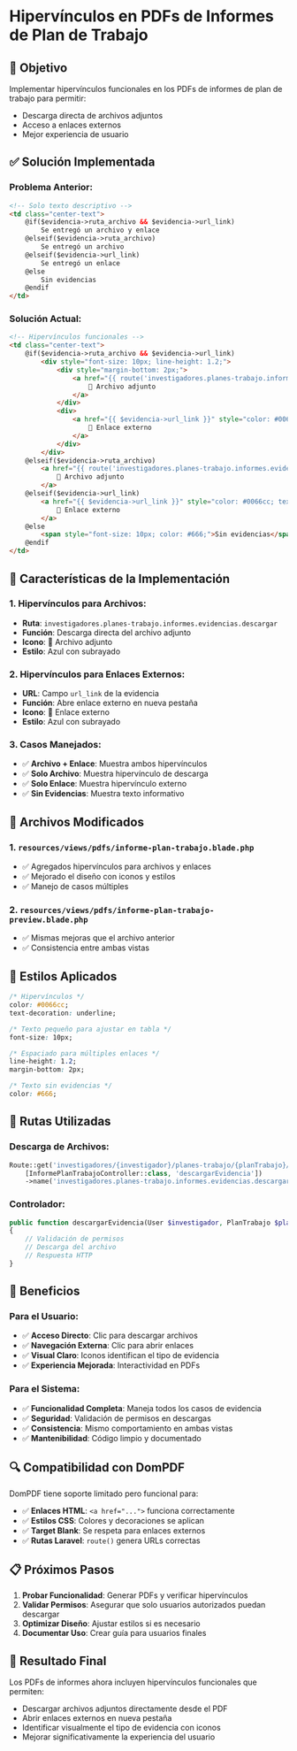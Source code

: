 # Hipervínculos en PDFs de Informes de Plan de Trabajo

## 🎯 Objetivo

Implementar hipervínculos funcionales en los PDFs de informes de plan de trabajo para permitir:
- Descarga directa de archivos adjuntos
- Acceso a enlaces externos
- Mejor experiencia de usuario

## ✅ Solución Implementada

### **Problema Anterior:**
```html
<!-- Solo texto descriptivo -->
<td class="center-text">
    @if($evidencia->ruta_archivo && $evidencia->url_link)
        Se entregó un archivo y enlace
    @elseif($evidencia->ruta_archivo)
        Se entregó un archivo
    @elseif($evidencia->url_link)
        Se entregó un enlace
    @else
        Sin evidencias
    @endif
</td>
```

### **Solución Actual:**
```html
<!-- Hipervínculos funcionales -->
<td class="center-text">
    @if($evidencia->ruta_archivo && $evidencia->url_link)
        <div style="font-size: 10px; line-height: 1.2;">
            <div style="margin-bottom: 2px;">
                <a href="{{ route('investigadores.planes-trabajo.informes.evidencias.descargar', [$investigador->id, $planTrabajo->id, $informe->id, $evidencia->id]) }}" style="color: #0066cc; text-decoration: underline;">
                    📁 Archivo adjunto
                </a>
            </div>
            <div>
                <a href="{{ $evidencia->url_link }}" style="color: #0066cc; text-decoration: underline;" target="_blank">
                    🔗 Enlace externo
                </a>
            </div>
        </div>
    @elseif($evidencia->ruta_archivo)
        <a href="{{ route('investigadores.planes-trabajo.informes.evidencias.descargar', [$investigador->id, $planTrabajo->id, $informe->id, $evidencia->id]) }}" style="color: #0066cc; text-decoration: underline; font-size: 10px;">
            📁 Archivo adjunto
        </a>
    @elseif($evidencia->url_link)
        <a href="{{ $evidencia->url_link }}" style="color: #0066cc; text-decoration: underline; font-size: 10px;" target="_blank">
            🔗 Enlace externo
        </a>
    @else
        <span style="font-size: 10px; color: #666;">Sin evidencias</span>
    @endif
</td>
```

## 🔧 Características de la Implementación

### **1. Hipervínculos para Archivos:**
- **Ruta**: `investigadores.planes-trabajo.informes.evidencias.descargar`
- **Función**: Descarga directa del archivo adjunto
- **Icono**: 📁 Archivo adjunto
- **Estilo**: Azul con subrayado

### **2. Hipervínculos para Enlaces Externos:**
- **URL**: Campo `url_link` de la evidencia
- **Función**: Abre enlace externo en nueva pestaña
- **Icono**: 🔗 Enlace externo
- **Estilo**: Azul con subrayado

### **3. Casos Manejados:**
- ✅ **Archivo + Enlace**: Muestra ambos hipervínculos
- ✅ **Solo Archivo**: Muestra hipervínculo de descarga
- ✅ **Solo Enlace**: Muestra hipervínculo externo
- ✅ **Sin Evidencias**: Muestra texto informativo

## 📁 Archivos Modificados

### **1. `resources/views/pdfs/informe-plan-trabajo.blade.php`**
- ✅ Agregados hipervínculos para archivos y enlaces
- ✅ Mejorado el diseño con iconos y estilos
- ✅ Manejo de casos múltiples

### **2. `resources/views/pdfs/informe-plan-trabajo-preview.blade.php`**
- ✅ Mismas mejoras que el archivo anterior
- ✅ Consistencia entre ambas vistas

## 🎨 Estilos Aplicados

```css
/* Hipervínculos */
color: #0066cc;
text-decoration: underline;

/* Texto pequeño para ajustar en tabla */
font-size: 10px;

/* Espaciado para múltiples enlaces */
line-height: 1.2;
margin-bottom: 2px;

/* Texto sin evidencias */
color: #666;
```

## 🔗 Rutas Utilizadas

### **Descarga de Archivos:**
```php
Route::get('investigadores/{investigador}/planes-trabajo/{planTrabajo}/informes/{informe}/evidencias/{evidencia}/descargar', 
    [InformePlanTrabajoController::class, 'descargarEvidencia'])
    ->name('investigadores.planes-trabajo.informes.evidencias.descargar');
```

### **Controlador:**
```php
public function descargarEvidencia(User $investigador, PlanTrabajo $planTrabajo, $informeId, $evidenciaId)
{
    // Validación de permisos
    // Descarga del archivo
    // Respuesta HTTP
}
```

## 🚀 Beneficios

### **Para el Usuario:**
- ✅ **Acceso Directo**: Clic para descargar archivos
- ✅ **Navegación Externa**: Clic para abrir enlaces
- ✅ **Visual Claro**: Iconos identifican el tipo de evidencia
- ✅ **Experiencia Mejorada**: Interactividad en PDFs

### **Para el Sistema:**
- ✅ **Funcionalidad Completa**: Maneja todos los casos de evidencia
- ✅ **Seguridad**: Validación de permisos en descargas
- ✅ **Consistencia**: Mismo comportamiento en ambas vistas
- ✅ **Mantenibilidad**: Código limpio y documentado

## 🔍 Compatibilidad con DomPDF

DomPDF tiene soporte limitado pero funcional para:
- ✅ **Enlaces HTML**: `<a href="...">` funciona correctamente
- ✅ **Estilos CSS**: Colores y decoraciones se aplican
- ✅ **Target Blank**: Se respeta para enlaces externos
- ✅ **Rutas Laravel**: `route()` genera URLs correctas

## 📋 Próximos Pasos

1. **Probar Funcionalidad**: Generar PDFs y verificar hipervínculos
2. **Validar Permisos**: Asegurar que solo usuarios autorizados puedan descargar
3. **Optimizar Diseño**: Ajustar estilos si es necesario
4. **Documentar Uso**: Crear guía para usuarios finales

## 🎯 Resultado Final

Los PDFs de informes ahora incluyen hipervínculos funcionales que permiten:
- Descargar archivos adjuntos directamente desde el PDF
- Abrir enlaces externos en nueva pestaña
- Identificar visualmente el tipo de evidencia con iconos
- Mejorar significativamente la experiencia del usuario
